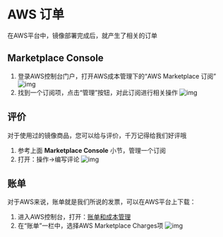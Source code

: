 # AWS 订单

在AWS平台中，镜像部署完成后，就产生了相关的订单

## Marketplace Console

1. 登录AWS控制台门户，打开AWS成本管理下的“AWS Marketplace 订阅”
   ![img](https://libs.websoft9.com/Websoft9/DocsPicture/zh/aws/aws-mkconsole-websoft9.png)
2. 找到一个订阅项，点击“管理”按钮，对此订阅进行相关操作
   ![img](https://libs.websoft9.com/Websoft9/DocsPicture/zh/aws/aws-mkconsolemanage-websoft9.png)


## 评价

对于使用过的镜像商品，您可以给与评价，千万记得给我们好评哦

1. 参考上面 **Marketplace Console** 小节，管理一个订阅
2. 打开：操作->编写评论
   ![img](https://libs.websoft9.com/Websoft9/DocsPicture/en/aws/aws-mkreview-websoft9.png)

## 账单

对于AWS来说，账单就是我们所说的发票，可以在AWS平台上下载：

1. 进入AWS控制台，打开：[账单和成本管理](https://console.aws.amazon.com/billing/home#/)
2. 在“账单”一栏中，选择AWS Marketplace Charges项
   ![img](https://libs.websoft9.com/Websoft9/DocsPicture/zh/aws/aws-mkbilling-websoft9.png)